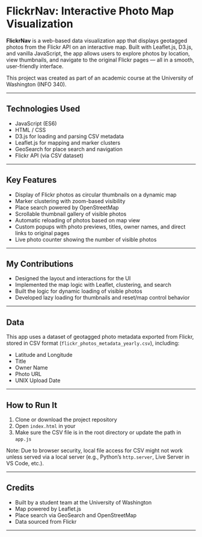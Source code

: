 # FlickrNav: Interactive Photo Map Visualization

**FlickrNav** is a web-based data visualization app that displays geotagged photos from the Flickr API on an interactive map. Built with Leaflet.js, D3.js, and vanilla JavaScript, the app allows users to explore photos by location, view thumbnails, and navigate to the original Flickr pages — all in a smooth, user-friendly interface.

This project was created as part of an academic course at the University of Washington (INFO 340).

---

## Technologies Used

- JavaScript (ES6)
- HTML / CSS
- D3.js for loading and parsing CSV metadata
- Leaflet.js for mapping and marker clusters
- GeoSearch for place search and navigation
- Flickr API (via CSV dataset)

---

## Key Features

- Display of Flickr photos as circular thumbnails on a dynamic map
- Marker clustering with zoom-based visibility
- Place search powered by OpenStreetMap
- Scrollable thumbnail gallery of visible photos
- Automatic reloading of photos based on map view
- Custom popups with photo previews, titles, owner names, and direct links to original pages
- Live photo counter showing the number of visible photos

---

## My Contributions

- Designed the layout and interactions for the UI
- Implemented the map logic with Leaflet, clustering, and search
- Built the logic for dynamic loading of visible photos
- Developed lazy loading for thumbnails and reset/map control behavior

---

## Data

This app uses a dataset of geotagged photo metadata exported from Flickr, stored in CSV format (`flickr_photos_metadata_yearly.csv`), including:
- Latitude and Longitude
- Title
- Owner Name
- Photo URL
- UNIX Upload Date

---

## How to Run It

1. Clone or download the project repository
2. Open `index.html` in your
3. Make sure the CSV file is in the root directory or update the path in `app.js`

Note: Due to browser security, local file access for CSV might not work unless served via a local server (e.g., Python’s `http.server`, Live Server in VS Code, etc.).

---

## Credits

- Built by a student team at the University of Washington
- Map powered by Leaflet.js
- Place search via GeoSearch and OpenStreetMap
- Data sourced from Flickr

---
